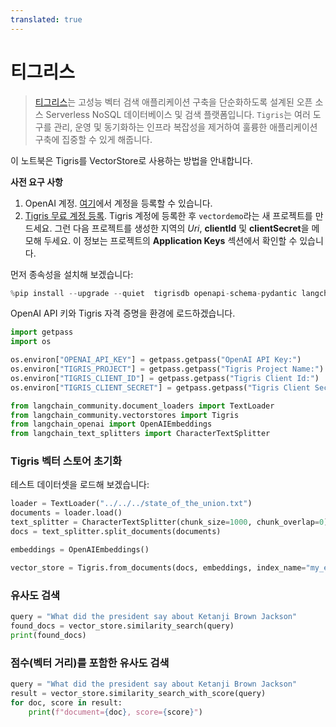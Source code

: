 ```yaml
---
translated: true
---
```


# 티그리스

> [티그리스](https://tigrisdata.com)는 고성능 벡터 검색 애플리케이션 구축을 단순화하도록 설계된 오픈 소스 Serverless NoSQL 데이터베이스 및 검색 플랫폼입니다.
> `Tigris`는 여러 도구를 관리, 운영 및 동기화하는 인프라 복잡성을 제거하여 훌륭한 애플리케이션 구축에 집중할 수 있게 해줍니다.

이 노트북은 Tigris를 VectorStore로 사용하는 방법을 안내합니다.

**사전 요구 사항**
1. OpenAI 계정. [여기](https://platform.openai.com/)에서 계정을 등록할 수 있습니다.
2. [Tigris 무료 계정 등록](https://console.preview.tigrisdata.cloud). Tigris 계정에 등록한 후 `vectordemo`라는 새 프로젝트를 만드세요. 그런 다음 프로젝트를 생성한 지역의 *Uri*, **clientId** 및 **clientSecret**을 메모해 두세요. 이 정보는 프로젝트의 **Application Keys** 섹션에서 확인할 수 있습니다.

먼저 종속성을 설치해 보겠습니다:

```python
%pip install --upgrade --quiet  tigrisdb openapi-schema-pydantic langchain-openai tiktoken
```

OpenAI API 키와 Tigris 자격 증명을 환경에 로드하겠습니다.

```python
import getpass
import os

os.environ["OPENAI_API_KEY"] = getpass.getpass("OpenAI API Key:")
os.environ["TIGRIS_PROJECT"] = getpass.getpass("Tigris Project Name:")
os.environ["TIGRIS_CLIENT_ID"] = getpass.getpass("Tigris Client Id:")
os.environ["TIGRIS_CLIENT_SECRET"] = getpass.getpass("Tigris Client Secret:")
```

```python
from langchain_community.document_loaders import TextLoader
from langchain_community.vectorstores import Tigris
from langchain_openai import OpenAIEmbeddings
from langchain_text_splitters import CharacterTextSplitter
```

### Tigris 벡터 스토어 초기화

테스트 데이터셋을 로드해 보겠습니다:

```python
loader = TextLoader("../../../state_of_the_union.txt")
documents = loader.load()
text_splitter = CharacterTextSplitter(chunk_size=1000, chunk_overlap=0)
docs = text_splitter.split_documents(documents)

embeddings = OpenAIEmbeddings()
```

```python
vector_store = Tigris.from_documents(docs, embeddings, index_name="my_embeddings")
```

### 유사도 검색

```python
query = "What did the president say about Ketanji Brown Jackson"
found_docs = vector_store.similarity_search(query)
print(found_docs)
```

### 점수(벡터 거리)를 포함한 유사도 검색

```python
query = "What did the president say about Ketanji Brown Jackson"
result = vector_store.similarity_search_with_score(query)
for doc, score in result:
    print(f"document={doc}, score={score}")
```
